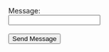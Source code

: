 <!DOCTYPE_4 html>
<html lang="en">
<head>
    <meta charset="UTF-8">
    <meta name="viewport" content="width=device-width, initial-scale=1.0">
    <title>Decolonization project_1</title>
</head>
<body>
    <form id="myForm">
        <label for="message">Message:</label><br>
        <input type="text" id="message" name="message"><br><br>
        <button type="submit">Send Message</button>
    </form>
    <script>
        document.getElementById('myForm').addEventListener('submit', function(e) {
            e.preventDefault();
            
            const message = document.getElementById('message').value; // Get the value of the text field
            
            const url = 'https://functions.yandexcloud.net/d4ejmqn8brddsad1npka'; // Specify the URL of your server to send the message
            const data = { message: message }; // Create an object for sending
            
            fetch(url, {
                method: 'POST',
                headers: {
                    'Content-Type': 'application/json' // Use 'application/json' as the content type
                },
                body: JSON.stringify(data) // Convert the object to JSON format
            })
            .then(response => {
                if (response.ok) {
                    alert('Message sent successfully!');
                } else {
                    alert('Failed to send message.');
                }
            })
            .catch(error => {
                console.error('Error:', error);
            });
        });
    </script>
</body>
</html>
